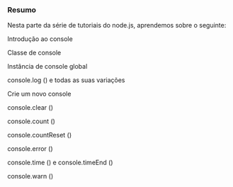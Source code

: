 ### Resumo
Nesta parte da série de tutoriais do node.js, aprendemos sobre o seguinte:

Introdução ao console

Classe de console

Instância de console global

console.log () e todas as suas 
variações

Crie um novo console

console.clear ()

console.count ()

console.countReset ()

console.error ()

console.time () e console.timeEnd ()

console.warn ()


